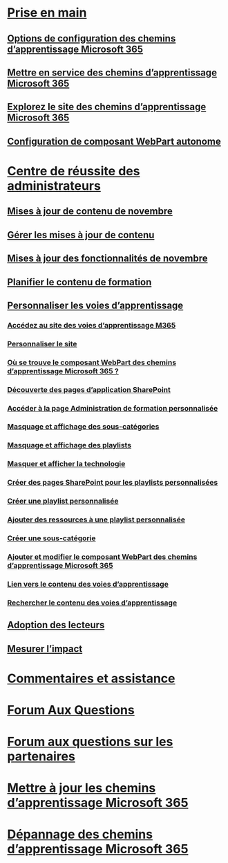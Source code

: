 # [Prise en main](index.md)
## [Options de configuration des chemins d’apprentissage Microsoft 365](custom_setupoptions.md)
## [Mettre en service des chemins d’apprentissage Microsoft 365](custom_provision.md)
## [Explorez le site des chemins d’apprentissage Microsoft 365](custom_exploresite.md)
## [Configuration de composant WebPart autonome](custom_manualsetup.md)
# [Centre de réussite des administrateurs](custom_successcenter.md)
## [Mises à jour de contenu de novembre](custom_contentupdates.md)
## [Gérer les mises à jour de contenu](custom_managecontentupdates.md)
## [Mises à jour des fonctionnalités de novembre](custom_featureupdates.md)
## [Planifier le contenu de formation](custom_plancontent.md)
## [Personnaliser les voies d’apprentissage](custom_overview.md)
### [Accédez au site des voies d’apprentissage M365](custom_goto.md)
### [Personnaliser le site](custom_edithelp.md)
### [Où se trouve le composant WebPart des chemins d’apprentissage Microsoft 365 ?](custom_whereiswebpart.md)
### [Découverte des pages d’application SharePoint](custom_apppages.md)
### [Accéder à la page Administration de formation personnalisée](custom_accessadmin.md)
### [Masquage et affichage des sous-catégories](custom_hideshowsub.md)
### [Masquage et affichage des playlists](custom_hideshowplaylists.md)
### [Masquer et afficher la technologie](custom_hideshowtech.md)
### [Créer des pages SharePoint pour les playlists personnalisées](custom_createnewpage.md)
### [Créer une playlist personnalisée](custom_createnewplaylist.md)
### [Ajouter des ressources à une playlist personnalisée](custom_addassets.md)
### [Créer une sous-catégorie](custom_createnewcat.md)
### [Ajouter et modifier le composant WebPart des chemins d’apprentissage Microsoft 365](custom_addwebpart.md)
### [Lien vers le contenu des voies d’apprentissage](custom_linking.md)
### [Rechercher le contenu des voies d’apprentissage](custom_search.md)
## [Adoption des lecteurs](driveadoption.md)
## [Mesurer l’impact](custom_measureimpact.md)
# [Commentaires et assistance](feedback.md)
# [Forum Aux Questions](faq.md)
# [Forum aux questions sur les partenaires](custom_partner.md)
# [Mettre à jour les chemins d’apprentissage Microsoft 365](custom_update.md)
# [Dépannage des chemins d’apprentissage Microsoft 365](custom_troubleshooting.md) 